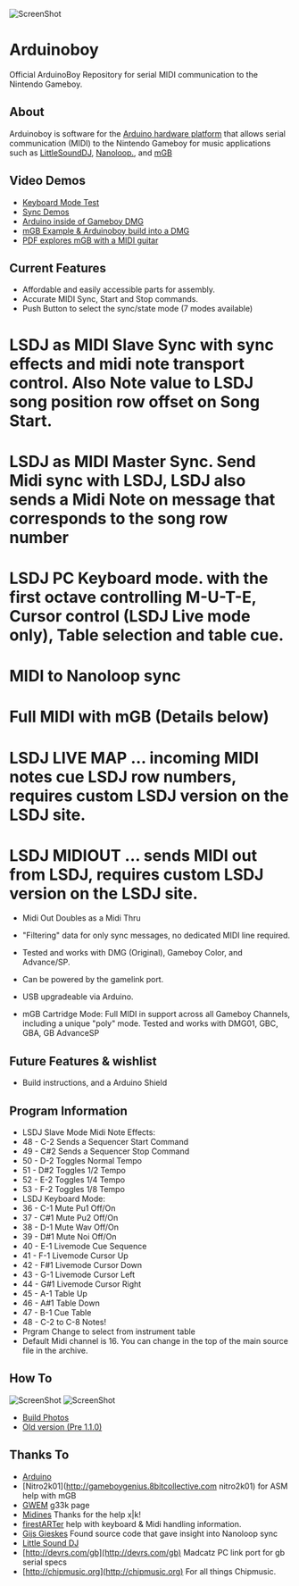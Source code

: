![ScreenShot](http://trash80.net/arduinoboy/aboy1_2_0.jpg)

# Arduinoboy
Official ArduinoBoy Repository for serial MIDI communication to the Nintendo Gameboy.

## About 
Arduinoboy is software for the [Arduino hardware platform](http://arduino.cc) that allows serial communication (MIDI) to the Nintendo Gameboy for music applications such as [LittleSoundDJ](http://littlesounddj.com), [Nanoloop.](http://www.nanoloop.com/), and [mGB](https://github.com/trash80/mGB)

## Video Demos

  * [Keyboard Mode Test](http://youtube.com/watch?v=TnLUuvc78XY)
  * [Sync Demos](http://youtube.com/watch?v=iVmhy-Lo7BI)
  * [Arduino inside of Gameboy DMG](http://youtube.com/watch?v=VwrMuOA0VnY)
  * [mGB Example & Arduinoboy build into a DMG](http://vimeo.com/1853931)
  * [PDF explores mGB with a MIDI guitar](http://www.youtube.com/watch?v=HAU9MzZ2qeE)

## Current Features
  * Affordable and easily accessible parts for assembly.
  * Accurate MIDI Sync, Start and Stop commands.
  * Push Button to select the sync/state mode (7 modes available)
   # LSDJ as MIDI Slave Sync with sync effects and midi note transport control. Also Note value to LSDJ song position row offset on Song Start.
   # LSDJ as MIDI Master Sync. Send Midi sync with LSDJ, LSDJ also sends a Midi Note on message that corresponds to the song row number
   # LSDJ PC Keyboard mode. with the first octave controlling M-U-T-E, Cursor control (LSDJ Live mode only), Table selection and table cue.
   # MIDI to Nanoloop sync
   # Full MIDI with mGB (Details below)
   # LSDJ LIVE MAP ... incoming MIDI notes cue LSDJ row numbers, requires custom LSDJ version on the LSDJ site.
   # LSDJ MIDIOUT ... sends MIDI out from LSDJ, requires custom LSDJ version on the LSDJ site.
  * Midi Out Doubles as a Midi Thru
  * "Filtering" data for only sync messages, no dedicated MIDI line required.
  * Tested and works with DMG (Original), Gameboy Color, and Advance/SP.
  * Can be powered by the gamelink port.
  * USB upgradeable via Arduino.

  * mGB Cartridge Mode: Full MIDI in support across all Gameboy Channels, including a unique "poly" mode. Tested and works with DMG01, GBC, GBA, GB AdvanceSP

## Future Features & wishlist
  * Build instructions, and a Arduino Shield

## Program Information
 * LSDJ Slave Mode Midi Note Effects:
  * 48 - C-2 Sends a Sequencer Start Command
  * 49 - C#2 Sends a Sequencer Stop Command
  * 50 - D-2 Toggles Normal Tempo
  * 51 - D#2 Toggles 1/2 Tempo
  * 52 - E-2 Toggles 1/4 Tempo
  * 53 - F-2 Toggles 1/8 Tempo
 * LSDJ Keyboard Mode:
  * 36 - C-1 Mute Pu1 Off/On
  * 37 - C#1 Mute Pu2 Off/On
  * 38 - D-1 Mute Wav Off/On
  * 39 - D#1 Mute Noi Off/On
  * 40 - E-1 Livemode Cue Sequence
  * 41 - F-1 Livemode Cursor Up
  * 42 - F#1 Livemode Cursor Down
  * 43 - G-1 Livemode Cursor Left
  * 44 - G#1 Livemode Cursor Right
  * 45 - A-1 Table Up
  * 46 - A#1 Table Down
  * 47 - B-1 Cue Table
  * 48 - C-2 to C-8 Notes!
  * Prgram Change to select from instrument table
 * Default Midi channel is 16. You can change in the top of the main source file in the archive. 

## How To
![ScreenShot](http://farm3.static.flickr.com/2229/2316803721_c22f9c2387.jpg)
![ScreenShot](http://trash80.net/arduinoboy/arduinoboy_schematic_1_1_0.png)
* [Build Photos](http://flickr.com/photos/trash80/2316803175/in/set-72157604068871573/)
* [Old version (Pre 1.1.0)](http://trash80.net/junkfood/arduinoboy/arduinoboy-schem-v.0.9.8-r1.png)

## Thanks To
  * [Arduino](http://arduino.cc)
  * [Nitro2k01](http://gameboygenius.8bitcollective.com nitro2k01) for ASM help with mGB 
  * [GWEM](http://www.preromanbritain.com/gwem/lsdj_midi/g33k.html) g33k page
  * [Midines](http://wayfar.net) Thanks for the help x|k!
  * [firestARTer](http://www.firestarter-music.de) help with keyboard & Midi handling information. 
  * [Gijs Gieskes](http://gieskes.nl) Found source code that gave insight into Nanoloop sync
  * [Little Sound DJ](http://littlesounddj.com)
  * [http://devrs.com/gb](http://devrs.com/gb) Madcatz PC link port for gb serial specs
  * [http://chipmusic.org](http://chipmusic.org) For all things Chipmusic.
